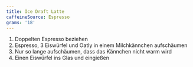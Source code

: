 ```yaml
---
title: Ice Draft Latte
caffeineSource: Espresso
grams: '18'
---
```

1. Doppelten Espresso beziehen
2. Espresso, 3 Eiswürfel und Oatly in einem Milchkännchen aufschäumen
3. Nur so lange aufschäumen, dass das Kännchen nicht warm wird
4. Einen Eiswürfel ins Glas und eingießen
